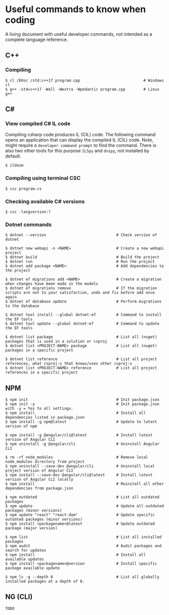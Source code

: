 # Useful commands to know when coding
A living document with useful developer commands, not intended as a complete language reference.

## C++
### Compiling
```
$ cl /EHsc /std:c++17 program.cpp                            # Windows cl
$ g++ -std=c++17 -Wall -Wextra -Wpedantic program.cpp        # Linux g++
```

## C#
### View compiled C# IL code
Compiling csharp code produces IL (CIL) code. The following command opens an application that can display the compiled IL (CIL) code. Note, might require a `developer command prompt` to find the command. There is also two other tools for this purpose `ILSpy` and `dnspy`, not installed by default.
```
$ ildasm
```

### Compiling using terminal CSC
```
$ csc program.cs
```

### Checking available C# versions
```
$ csc -langversion:?
```

### Dotnet commands
```
$ dotnet --version                               # Check version of dotnet

$ dotnet new webapi -n <NAME>                    # Create a new webapi project
$ dotnet build                                   # Build the project
$ dotnet run                                     # Run the project
$ dotnet add package <NAME>                      # Add dependencies to the project

$ dotnet ef migrations add <NAME>                # Create a migration when changes have been made in the models
$ dotnet ef migrations remove                    # If the migration scripts are not to your satisfaction, undo and fix before add once again
$ dotnet ef database update                      # Perform migrations to the database

$ dotnet tool install --global dotnet-ef         # Command to install the EF tools
$ dotnet tool update --global dotnet-ef          # Command to update the EF tools

$ dotnet list package                            # List all (nuget) packages that is used in a solution or csproj
$ dotnet list <PROJECT-NAME> package             # List all (nuget) packages in a specific project

$ dotnet list reference                          # List all project references, what csproj:s that knows/uses other csproj:s
$ dotnet list <PROJECT-NAME> reference           # List all project references in a specific project
```

## NPM
```
$ npm init                                       # Init package.json
$ npm init -y                                    # Init package.json with -y = Yes to all settings.
$ npm install                                    # Install all dependencies listed in package.json
$ npm install -g npm@latest                      # Update to latest version of npm

$ npm install -g @angular/cli@latest             # Install latest version of Angular CLI
$ npm uninstall -g @angular/cli                  # Uninstall Angular CLI

$ rm -rf node_modules                            # Remove local node_modules directory from project
$ npm uninstall --save-dev @angular/cli          # Uninstall local project version of Angular CLI
$ npm install --save-dev @angular/cli@latest     # Install latest version of Angular CLI locally
$ npm install                                    # Reinstall all other dependencies from package.json

$ npm outdated                                   # List all outdated packages
$ npm update                                     # Update all outdated packages (minor versions)
$ npm update "react" "react-dom"                 # Update specific outdated packages (minor versions)
$ npm install <packagename>@latest               # Update outdated package (major version)

$ npm list                                       # List all installed packages 
$ npm audit                                      # Audit packages and search for updates
$ npm install                                    # Install all available updates
$ npm install <packagename>@version              # Install specific package available update

$ npm ls -g --depth 0                            # List all globally installed packages at a depth of 0.
```

## NG (CLI)
```
TODO
```
